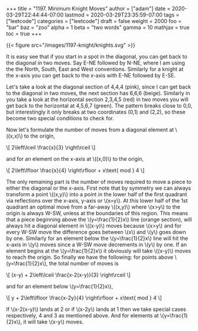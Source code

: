 +++
title = "1197. Minimum Knight Moves"
author = ["adam"]
date = 2020-03-29T22:44:44-07:00
lastmod = 2020-03-29T23:35:59-07:00
tags = ["leetcode"]
categories = ["leetcode"]
draft = false
weight = 2000
foo = "bar"
baz = "zoo"
alpha = 1
beta = "two words"
gamma = 10
mathjax = true
toc = true
+++

{{< figure src="/images/1197-knight/knights.svg" >}}

It is easy see that if you start in a spot in the diagonal, you can get back to
the diagonal in two moves. Say E-NE followed by N-NE, where I am using the the
North, South, East and West conventions. Similarly for a knight at the x-axis
you can get back to the x-axis with E-NE followed by E-SE.

Let's take a look at the diagonal section of 4,4,4 (pink), since I can get back
to the diagonal in two moves, the next section has 6,6,6 (beige). Similarly in
you take a look at the horizontal section 2,3,4,5 (red) in two moves you will
get back to the horizontal at 4,5,6,7 (green).  The pattern breaks close to 0,0,
but interestingly it only breaks at two coordinates (0,1) and (2,2), so these
become two special conditions to check for.

Now let's formulate the number of moves from a diagonal element at \\((x,x)\\) to
the origin,

\\[
2\left\lceil \frac{x}{3} \right\rceil
\\]

and for an element on the x-axis at \\((x,0)\\) to the origin,

\\[
2\left\lfloor \frac{x}{4} \right\rfloor + x\text{ mod } 4
\\]

The only remaining part is the number of moves required to move a piece to
either the diagonal or the x-axis. First note that by symmetry we can always
transform a point \\((x,y)\\) into a point in the lower half of the first quadrant
via reflections over the x-axis, y-axis or \\(x=y\\). At this lower half of the 1st
quadrant an optimal move from a far-away \\((x,y)\\) where \\(x>y\\) to the origin is
always W-SW, unless at the boundaries of this region. This means that a piece
beginning above the \\(y=\frac{1}{2}x\\) line (orange section), will always hit a
diagonal element in \\((x-y)\\) moves because \\(x>y\\) and for every W-SW move the
difference goes between \\(x\\) and \\(y\\) goes down by one. Similarly for an element
below the \\(y=\frac{1}{2}x\\) line will hit the x-axis in \\(y\\) moves since a W-SW
move decrements in \\(y\\) by one. If an element begins at the \\(y=\frac{1}{2}x\\) it
obviously will take \\((x-y)\\) moves to reach the origin. So finally we have the
following: for points above \\(y=\frac{1}{2}x\\), the total number of moves is

\\[
(x-y) + 2\left\lceil \frac{x-2(x-y)}{3} \right\rceil
\\]

and for an element below \\(y=\frac{1}{2}x\\),

\\[
y + 2\left\lfloor \frac{x-2y}{4} \right\rfloor + x\text{ mod } 4
\\]

If \\(x-2(x-y)\\) lands at 2 or if \\(x-2y\\) lands at 1 then we take special cases
respectively, 4 and 3 as mentioned above. And for elements at \\(y=\frac{1}{2}x\\),
it will take \\(x-y\\) moves.
